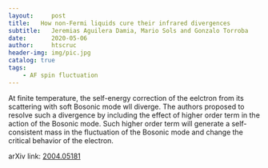 ```yaml
---
layout:     post
title:   How non-Fermi liquids cure their infrared divergences
subtitle:   Jeremias Aguilera Damia, Mario Sols and Gonzalo Torroba
date:       2020-05-06
author:     htscruc
header-img: img/pic.jpg
catalog: true
tags:
    - AF spin fluctuation
---
```


At finite temperature, the self-energy correction of the eelctron from its scattering with soft Bosonic mode wll diverge. The authors proposed to resolve such a divergence by including the effect of higher order term in the action of the Bosonic mode. Such higher order term will generate a self-consistent mass in the fluctuation of the Bosonic mode and change the critical behavior of the electron.  

arXiv link: [2004.05181](https://arxiv.org/abs/2004.05181v1)




